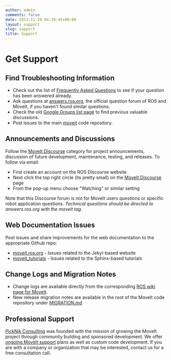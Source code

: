 ```yaml
---
author: admin
comments: false
date: 2013-11-20 04:39:45+00:00
layout: support
slug: support
title: Support
---
```


# Get Support

## Find Troubleshooting Information

  * Check out the list of [Frequently Asked Questions](/documentation/faqs) to see if your question has been answered already.
  * Ask questions at [answers.ros.org](http://answers.ros.org/), the official question forum of ROS and MoveIt, if you haven't found similar questions.
  * Check the old [Google Groups list page](https://groups.google.com/forum/#!forum/moveit-users) to find previous valuable discussions.
  * Post issues to the main [moveit](https://github.com/ros-planning/moveit/issues) code repository.

## Announcements and Discussions

Follow the [MoveIt Discourse](http://discourse.ros.org/c/moveit) category for project announcements, discussion of future development, maintenance, testing, and releases. To follow via email:

  * First create an account on the ROS Discourse website
  * Next click the top right circle (its pretty small) on the [MoveIt Discourse](http://discourse.ros.org/c/moveit) page
  * From the pop-up menu choose "Watching" or similar setting

Note that this Discourse forum is not for MoveIt users questions or specific robot application questions. *Technical questions should be directed to answers.ros.org with the moveit tag*.

## Web Documentation Issues

Post issues and share improvements for the web documentation to the appropriate Github repo:

  * [moveit.ros.org](https://github.com/ros-planning/moveit.ros.org/issues) - Issues related to the Jekyl-based website
  * [moveit_tutorials](https://github.com/ros-planning/moveit_tutorials) - Issues related to the Sphinx-based tutorials

## Change Logs and Migration Notes

  * Change logs are available directly from the corresponding [ROS wiki page for MoveIt](http://wiki.ros.org/moveit).
  * New release migration notes are available in the root of the MoveIt code repository under [MIGRATION.md](https://github.com/ros-planning/moveit/blob/master/MIGRATION.md)

## Professional Support

[PickNik Consulting](http://picknik.ai/) was founded with the mission of growing the MoveIt project through community building and sponsored development.
We offer [ongoing MoveIt support](https://picknik.ai/services/moveit/) plans as well as custom code development.
If you are with a company or organization that may be interested, contact us for a free consultation call.
